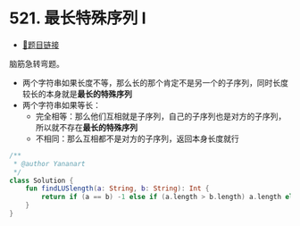 # 521. 最长特殊序列 Ⅰ

- [🔗题目链接](https://leetcode-cn.com/problems/longest-uncommon-subsequence-i/)

脑筋急转弯题。

- 两个字符串如果长度不等，那么长的那个肯定不是另一个的子序列，同时长度较长的本身就是**最长的特殊序列**
- 两个字符串如果等长：
    - 完全相等：那么他们互相就是子序列，自己的子序列也是对方的子序列，所以就不存在**最长的特殊序列**
    - 不相同：那么互相都不是对方的子序列，返回本身长度就行

```kotlin
/**
 * @author Yananart
 */
class Solution {
    fun findLUSlength(a: String, b: String): Int {
        return if (a == b) -1 else if (a.length > b.length) a.length else b.length
    }
}
```